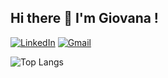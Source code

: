 ## Hi there 👋 I'm Giovana !

[![LinkedIn](https://img.shields.io/badge/LinkedIn-0077B5?style=for-the-badge&logo=linkedin&logoColor=white)](https://www.linkedin.com/in/giovana-lopes-ribeiro-4635912a8)
[![Gmail](https://img.shields.io/badge/Gmail-333333?style=for-the-badge&logo=gmail&logoColor=pink)](mailto:gilopes2005@gmail.com)


![Top Langs](https://github-readme-stats-git-masterrstaa-rickstaa.vercel.app/api/top-langs/?username=gilopesr&bg_color=F95BC&border_color=F95BC&title_color=E94D5F&text_color=000)
